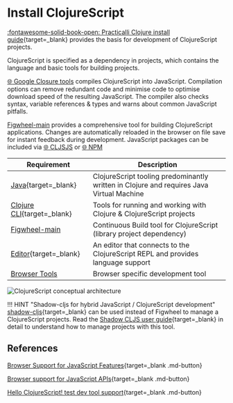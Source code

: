 # Install ClojureScript

[:fontawesome-solid-book-open: Practicalli Clojure install guide](https://practical.li/clojure/install/clojure-cli/){target=_blank} provides the basis for development of ClojureScript projects.

ClojureScript is specified as a dependency in projects, which contains the language and basic tools for building projects.

[:globe_with_meridians: Google Closure tools](https://developers.google.com/closure) compiles ClojureScript into JavaScript. Compilation options can remove redundant code and minimise code to optimise download speed of the resulting JavaScript.  The compiler also checks syntax, variable references & types and warns about common JavaScript pitfalls.

[Figwheel-main](/clojurescript/figwheel-main/) provides a comprehensive tool for building ClojureScript applications. Changes are automatically reloaded in the browser on file save for instant feedback during development.  JavaScript packages can be included via [:globe_with_meridians: CLJSJS](https://cljsjs.github.io/) or [:globe_with_meridians: NPM](https://figwheel.org/docs/npm.html)


| Requirement                                                                     | Description                                                                              |
|---------------------------------------------------------------------------------|------------------------------------------------------------------------------------------|
| [Java](https://practical.li/clojure/install/java/){target=_blank}               | ClojureScript tooling predominantly written in Clojure and requires Java Virtual Machine |
| [Clojure CLI](https://practical.li/clojure/install/clojure-cli/){target=_blank} | Tools for running and working with Clojure & ClojureScript projects                      |
| [Figwheel-main](/clojurescript/figwheel-main/)                         | Continuous Build tool for ClojureScript (library project dependency)                     |
| [Editor](https://practical.li/clojure/clojure-editors/){target=_blank}          | An editor that connects to the ClojureScript REPL and provides language support          |
| [Browser Tools](/clojurescript/install/browser-devtools/)                       | Browser specific development tool                                                        |


![ClojureScript conceptual architecture](https://raw.githubusercontent.com/practicalli/graphic-design/live/clojure/clojurescript/clojurescript-concept-architecture.png)

!!! HINT "Shadow-cljs for hybrid JavaScript / ClojureScript development"
    [shadow-cljs](https://github.com/thheller/shadow-cljs){target=_blank} can be used instead of Figwheel to manage a ClojureScript projects.  Read the [Shadow CLJS user guide](https://shadow-cljs.github.io/docs/UsersGuide.html){target=_blank} in detail to understand how to manage projects with this tool.

## References

[Browser Support for JavaScript Features](https://caniuse.com/?search=JavaScript){target=_blank .md-button}

[Browser support for JavaScript APIs](https://developer.mozilla.org/en-US/docs/Mozilla/Add-ons/WebExtensions/Browser_support_for_JavaScript_APIs){target=_blank .md-button}

[Hello ClojureScript! test dev tool support](https://firefox-dev.tools/debugger-examples/examples/clojurescript/hello.html){target=_blank .md-button}
